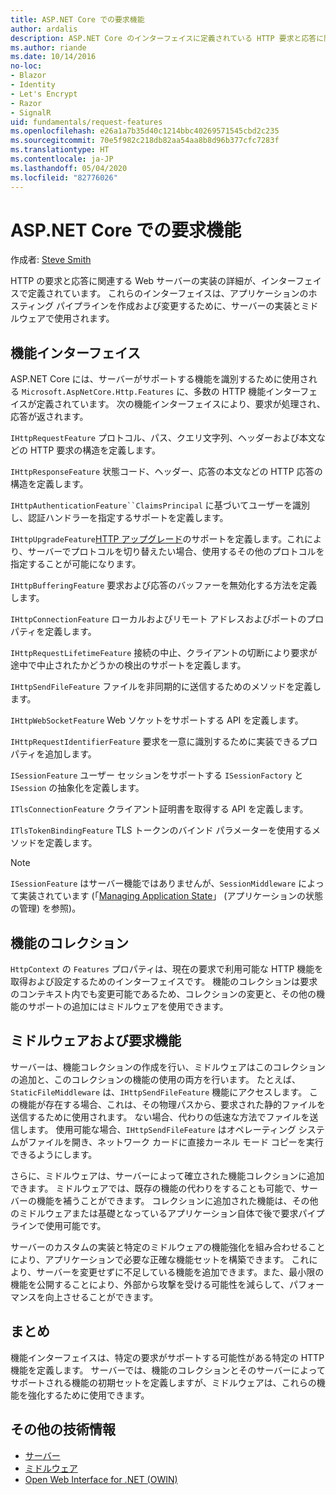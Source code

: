 ```yaml
---
title: ASP.NET Core での要求機能
author: ardalis
description: ASP.NET Core のインターフェイスに定義されている HTTP 要求と応答に関連する Web サーバーの実装に関する詳細を学習します。
ms.author: riande
ms.date: 10/14/2016
no-loc:
- Blazor
- Identity
- Let's Encrypt
- Razor
- SignalR
uid: fundamentals/request-features
ms.openlocfilehash: e26a1a7b35d40c1214bbc40269571545cbd2c235
ms.sourcegitcommit: 70e5f982c218db82aa54aa8b8d96b377cfc7283f
ms.translationtype: HT
ms.contentlocale: ja-JP
ms.lasthandoff: 05/04/2020
ms.locfileid: "82776026"
---
```

# <a name="request-features-in-aspnet-core"></a>ASP.NET Core での要求機能

作成者: [Steve Smith](https://ardalis.com/)

HTTP の要求と応答に関連する Web サーバーの実装の詳細が、インターフェイスで定義されています。 これらのインターフェイスは、アプリケーションのホスティング パイプラインを作成および変更するために、サーバーの実装とミドルウェアで使用されます。

## <a name="feature-interfaces"></a>機能インターフェイス

ASP.NET Core には、サーバーがサポートする機能を識別するために使用される `Microsoft.AspNetCore.Http.Features` に、多数の HTTP 機能インターフェイスが定義されています。 次の機能インターフェイスにより、要求が処理され、応答が返されます。

`IHttpRequestFeature` プロトコル、パス、クエリ文字列、ヘッダーおよび本文などの HTTP 要求の構造を定義します。

`IHttpResponseFeature` 状態コード、ヘッダー、応答の本文などの HTTP 応答の構造を定義します。

`IHttpAuthenticationFeature``ClaimsPrincipal` に基づいてユーザーを識別し、認証ハンドラーを指定するサポートを定義します。

`IHttpUpgradeFeature`[HTTP アップグレード](https://tools.ietf.org/html/rfc2616.html#section-14.42)のサポートを定義します。これにより、サーバーでプロトコルを切り替えたい場合、使用するその他のプロトコルを指定することが可能になります。

`IHttpBufferingFeature` 要求および応答のバッファーを無効化する方法を定義します。

`IHttpConnectionFeature` ローカルおよびリモート アドレスおよびポートのプロパティを定義します。

`IHttpRequestLifetimeFeature` 接続の中止、クライアントの切断により要求が途中で中止されたかどうかの検出のサポートを定義します。

`IHttpSendFileFeature` ファイルを非同期的に送信するためのメソッドを定義します。

`IHttpWebSocketFeature` Web ソケットをサポートする API を定義します。

`IHttpRequestIdentifierFeature` 要求を一意に識別するために実装できるプロパティを追加します。

`ISessionFeature` ユーザー セッションをサポートする `ISessionFactory` と `ISession` の抽象化を定義します。

`ITlsConnectionFeature` クライアント証明書を取得する API を定義します。

`ITlsTokenBindingFeature` TLS トークンのバインド パラメーターを使用するメソッドを定義します。

> [!NOTE]
> `ISessionFeature` はサーバー機能ではありませんが、`SessionMiddleware` によって実装されています (「[Managing Application State](app-state.md)」 (アプリケーションの状態の管理) を参照)。

## <a name="feature-collections"></a>機能のコレクション

`HttpContext` の `Features` プロパティは、現在の要求で利用可能な HTTP 機能を取得および設定するためのインターフェイスです。 機能のコレクションは要求のコンテキスト内でも変更可能であるため、コレクションの変更と、その他の機能のサポートの追加にはミドルウェアを使用できます。

## <a name="middleware-and-request-features"></a>ミドルウェアおよび要求機能

サーバーは、機能コレクションの作成を行い、ミドルウェアはこのコレクションの追加と、このコレクションの機能の使用の両方を行います。 たとえば、`StaticFileMiddleware` は、`IHttpSendFileFeature` 機能にアクセスします。 この機能が存在する場合、これは、その物理パスから、要求された静的ファイルを送信するために使用されます。 ない場合、代わりの低速な方法でファイルを送信します。 使用可能な場合、`IHttpSendFileFeature` はオペレーティング システムがファイルを開き、ネットワーク カードに直接カーネル モード コピーを実行できるようにします。

さらに、ミドルウェアは、サーバーによって確立された機能コレクションに追加できます。 ミドルウェアでは、既存の機能の代わりをすることも可能で、サーバーの機能を補うことができます。 コレクションに追加された機能は、その他のミドルウェアまたは基礎となっているアプリケーション自体で後で要求パイプラインで使用可能です。

サーバーのカスタムの実装と特定のミドルウェアの機能強化を組み合わせることにより、アプリケーションで必要な正確な機能セットを構築できます。 これにより、サーバーを変更せずに不足している機能を追加できます。また、最小限の機能を公開することにより、外部から攻撃を受ける可能性を減らして、パフォーマンスを向上させることができます。

## <a name="summary"></a>まとめ

機能インターフェイスは、特定の要求がサポートする可能性がある特定の HTTP 機能を定義します。 サーバーでは、機能のコレクションとそのサーバーによってサポートされる機能の初期セットを定義しますが、ミドルウェアは、これらの機能を強化するために使用できます。

## <a name="additional-resources"></a>その他の技術情報

* [サーバー](xref:fundamentals/servers/index)
* [ミドルウェア](xref:fundamentals/middleware/index)
* [Open Web Interface for .NET (OWIN)](xref:fundamentals/owin)
